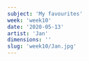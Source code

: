 ```yaml
---
subject: 'My favourites'
week: 'week10'
date: '2020-05-13'
artist: 'Jan'
dimensions: ''
slug: 'week10/Jan.jpg'
---
```

